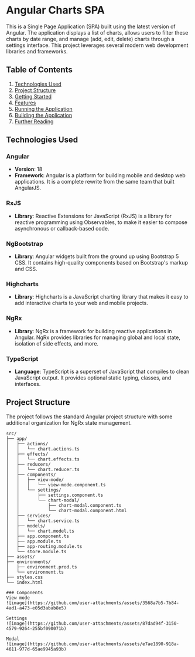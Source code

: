 # Angular Charts SPA

This is a Single Page Application (SPA) built using the latest version of Angular. The application displays a list of charts, allows users to filter these charts by date range, and manage (add, edit, delete) charts through a settings interface. This project leverages several modern web development libraries and frameworks.

## Table of Contents

1. [Technologies Used](#technologies-used)
2. [Project Structure](#project-structure)
3. [Getting Started](#getting-started)
4. [Features](#features)
5. [Running the Application](#running-the-application)
6. [Building the Application](#building-the-application)
7. [Further Reading](#further-reading)

## Technologies Used

### Angular

- **Version**: 18
- **Framework**: Angular is a platform for building mobile and desktop web applications. It is a complete rewrite from the same team that built AngularJS.

### RxJS

- **Library**: Reactive Extensions for JavaScript (RxJS) is a library for reactive programming using Observables, to make it easier to compose asynchronous or callback-based code.

### NgBootstrap

- **Library**: Angular widgets built from the ground up using Bootstrap 5 CSS. It contains high-quality components based on Bootstrap's markup and CSS.

### Highcharts

- **Library**: Highcharts is a JavaScript charting library that makes it easy to add interactive charts to your web and mobile projects.

### NgRx

- **Library**: NgRx is a framework for building reactive applications in Angular. NgRx provides libraries for managing global and local state, isolation of side effects, and more.

### TypeScript

- **Language**: TypeScript is a superset of JavaScript that compiles to clean JavaScript output. It provides optional static typing, classes, and interfaces.

## Project Structure

The project follows the standard Angular project structure with some additional organization for NgRx state management.

```plaintext
src/
├── app/
│   ├── actions/
│   │   └── chart.actions.ts
│   ├── effects/
│   │   └── chart.effects.ts
│   ├── reducers/
│   │   └── chart.reducer.ts
│   ├── components/
│   │   ├── view-mode/
│   │   │   └── view-mode.component.ts
│   │   └── settings/
│   │       ├── settings.component.ts
│   │       └── chart-modal/
│   │           ├── chart-modal.component.ts
│   │           └── chart-modal.component.html
│   ├── services/
│   │   └── chart.service.ts
│   ├── models/
│   │   └── chart.model.ts
│   ├── app.component.ts
│   ├── app.module.ts
│   ├── app-routing.module.ts
│   └── store.module.ts
├── assets/
├── environments/
│   ├── environment.prod.ts
│   └── environment.ts
├── styles.css
└── index.html

### Components
View mode
![image](https://github.com/user-attachments/assets/3568a7b5-7b84-4ad1-a473-e05d3abab8e5)

Settings
![image](https://github.com/user-attachments/assets/87dad94f-3150-4579-9264-255bf090071b)

Modal
![image](https://github.com/user-attachments/assets/e7ae1890-918a-4611-977d-65ae9945a93b)



